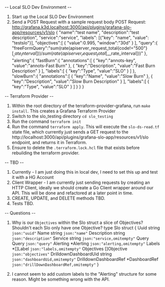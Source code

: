 -- Local SLO Dev Environment -- 
1. Start up the Local SLO Dev Environment
2. Send a POST Request with a sample request body 
POST Request: http://grafana.k3d.localhost:3000/api/plugins/grafana-slo-app/resources/v1/slo
{
   "name":"test name",
   "description":"test description",
   "service":"service",
   "labels": [{"key": "name", "value": "testslo"}],
   "objectives":[
      {
         "value":0.995,
         "window":"30d"
      }
   ],
   "query":{
      "freeFormQuery":"sum(rate(apiserver_request_total{code!=\"500\"}[$__rate_interval])) / sum(rate(apiserver_request_total[$__rate_interval]))"
   },
   "alerting":{
      "fastBurn":{
         "annotations":[
            {
               "key":"annots-key",
               "value":"annots-Fast Burn"
            },
            {
               "key":"Description",
               "value":"Fast Burn Description"
            }
         ],
         "labels":[
            {
               "key":"Type",
               "value":"SLO"
            }
         ]
      },
      "slowBurn":{
         "annotations":[
            {
               "key":"Name",
               "value":"Slow Burn"
            },
            {
               "key":"Description",
               "value":"Slow Burn Description"
            }
         ],
         "labels":[
            {
               "key":"Type",
               "value":"SLO"
            }
         ]
      }
   }
}

-- Terraform Provider -- 
1. Within the root directory of the terraform-provider-grafana, run `make install`. This creates a Grafana Terraform Provider
2. Switch to the slo_testing directory `cd slo_testing`
3. Run the command `terraform init`
4. Run the command `terraform apply`. This will execute the `slo-ds-read.tf` state file, which currently just sends a GET request to the http://localhost:3000/api/plugins/grafana-slo-app/resources/v1/slo endpoint, and returns it in Terraform. 
5. Ensure to delete the `.terraform.lock.hcl` file that exists before rebuilding the terraform provider. 

-- TBD -- 
1. Currently - I am just doing this in local dev, I need to set this up and test it with a HG Account
2. Client Wrapper - I am currently just sending requests by creating an HTTP Client, ideally we should create a Go Client wrapper around our API. This will be done and refactored at a later point in time. 
3. CREATE, UPDATE, and DELETE methods TBD. 
4. Tests TBD.

-- Questions -- 
1. Why is our `Objectives` within the Slo struct a slice of Objectives? Shouldn't each Slo only have one Objective? 
type Slo struct {
	Uuid                  string        `json:"uuid"`
	Name                  string        `json:"name"`
	Description           string        `json:"description"`
	Service               string        `json:"service,omitempty"`
	Query                 Query         `json:"query"`
	Alerting              *Alerting     `json:"alerting,omitempty"`
	Labels                *[]Label      `json:"labels,omitempty"`
	Objectives            []Objective   `json:"objectives"`
	DrilldownDashboardUid string        `json:"dashboardUid,omitempty"`
	DrilldownDashboardRef *DashboardRef `json:"drillDownDashboardRef,omitempty"`
}

2. I cannot seem to add custom labels to the "Alerting" structure for some reason. Might be something wrong with the API. 
